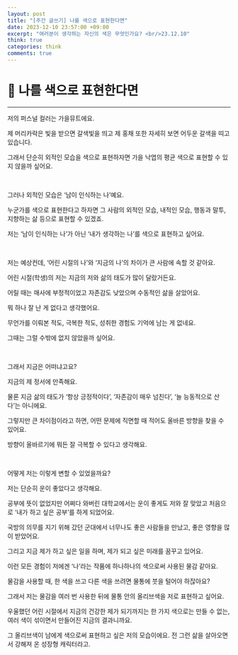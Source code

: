 ```yaml
---
layout: post
title: "[주간 글쓰기] 나를 색으로 표현한다면"
date: 2023-12-10 23:57:00 +09:00
excerpt: "여러분이 생각하는 자신의 색은 무엇인가요? <br/>23.12.10"
think: true
categories: think
comments: true
---
```

# 📌 나를 색으로 표현한다면
---------------------------

<!-- <figure>
    <a href="/assets/img/cs/2022-08-07/server.png"><img src="/assets/img/cs/2022-08-08/server.png"></a>    
    <figcaption style="text-align:center"></figcaption>
</figure> -->

저의 퍼스널 컬러는 가을뮤트에요.

제 머리카락은 빛을 받으면 갈색빛을 띄고 제 홍채 또한 자세히 보면 어두운 갈색을 띠고 있습니다.

그래서 단순히 외적인 모습을 색으로 표현하자면 가을 낙엽의 평균 색으로 표현할 수 있지 않을까 싶어요.

<br/>

그러나 외적인 모습은 ‘남이 인식하는 나’예요.

누군가를 색으로 표현한다고 하자면 그 사람의 외적인 모습, 내적인 모습, 행동과 말투, 지향하는 삶 등으로 표현할 수 있겠죠.

저는 ‘남이 인식하는 나’가 아닌 ‘내가 생각하는 나’를 색으로 표현하고 싶어요.

<br/>

저는 예상컨데, ‘어린 시절의 나’와 ‘지금의 나’의 차이가 큰 사람에 속할 것 같아요.

어린 시절(학생)의 저는 지금의 저와 삶의 태도가 많이 달랐거든요.

어릴 때는 매사에 부정적이었고 자존감도 낮았으며 수동적인 삶을 살았어요.

뭐 하나 잘 난 게 없다고 생각했어요.

무언가를 이뤄본 적도, 극복한 적도, 성취한 경험도 기억에 남는 게 없네요.

그때는 그럴 수밖에 없지 않았을까 싶어요.

<br/>

그래서 지금은 어떠냐고요?

지금의 제 정서에 만족해요.

물론 지금 삶의 태도가 ‘항상 긍정적이다’, ‘자존감이 매우 넘친다’, ‘늘 능동적으로 산다’는 아니에요.

그렇지만 큰 차이점이라고 하면, 어떤 문제에 직면할 때 적어도 올바른 방향을 찾을 수 있어요.

방향이 올바르기에 뭐든 잘 극복할 수 있다고 생각해요.

<br/>

어떻게 저는 이렇게 변할 수 있었을까요?

저는 단순히 운이 좋았다고 생각해요.

공부에 뜻이 없었지만 어쩌다 와버린 대학교에서는 운이 좋게도 저와 잘 맞았고 처음으로 ‘내가 하고 싶은 공부’를 하게 되었어요.

국방의 의무를 지기 위해 갔던 군대에서 너무나도 좋은 사람들을 만났고, 좋은 영향을 많이 받았어요.

그리고 지금 제가 하고 싶은 일을 하며, 제가 되고 싶은 미래를 꿈꾸고 있어요.

이런 모든 경험이 저에겐 ‘나’라는 작품에 하나하나의 색으로써 사용된 물감 같아요.

물감을 사용할 때, 한 색을 쓰고 다른 색을 쓰려면 물통에 붓을 털어야 하잖아요?

그래서 저는 물감을 여러 번 사용한 뒤에 물통 안의 올리브색을 저로 표현하고 싶어요.

우울했던 어린 시절에서 지금의 건강한 제가 되기까지는 한 가지 색으로는 만들 수 없는, 여러 색이 섞이면서 만들어진 지금의 결과니까요.

그 올리브색이 남에게 색으로써 표현하고 싶은 저의 모습이에요. 전 그런 삶을 살아오면서 강해져 온 성장형 캐릭터라고.

<br/>
<br/>
<br/>
<br/>


[jekyll-docs]: https://jekyllrb.com/docs/home
[jekyll-gh]:   https://github.com/jekyll/jekyll
[jekyll-talk]: https://talk.jekyllrb.com/

